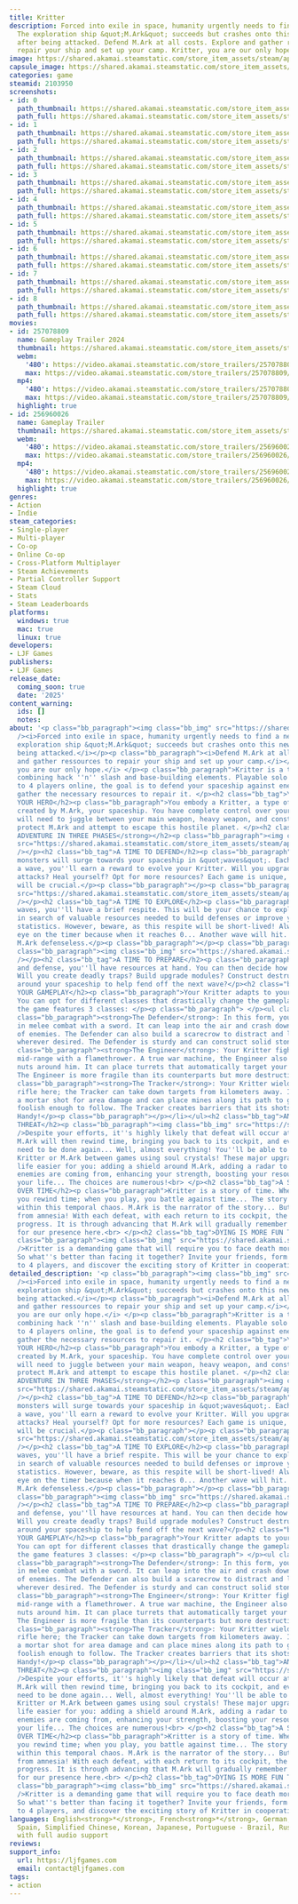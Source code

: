 ```yaml
---
title: Kritter
description: Forced into exile in space, humanity urgently needs to find a new home.
  The exploration ship &quot;M.Ark&quot; succeeds but crashes onto this new planet
  after being attacked. Defend M.Ark at all costs. Explore and gather ressources to
  repair your ship and set up your camp. Kritter, you are our only hope.
image: https://shared.akamai.steamstatic.com/store_item_assets/steam/apps/2103950/header.jpg?t=1733578876
capsule_image: https://shared.akamai.steamstatic.com/store_item_assets/steam/apps/2103950/capsule_231x87.jpg?t=1733578876
categories: game
steamid: 2103950
screenshots:
- id: 0
  path_thumbnail: https://shared.akamai.steamstatic.com/store_item_assets/steam/apps/2103950/ss_391344a9ddb56152295e62bd7aa5bb2e67057d7a.600x338.jpg?t=1733578876
  path_full: https://shared.akamai.steamstatic.com/store_item_assets/steam/apps/2103950/ss_391344a9ddb56152295e62bd7aa5bb2e67057d7a.1920x1080.jpg?t=1733578876
- id: 1
  path_thumbnail: https://shared.akamai.steamstatic.com/store_item_assets/steam/apps/2103950/ss_41aa46737560377d1184600e4970b31e793a9a57.600x338.jpg?t=1733578876
  path_full: https://shared.akamai.steamstatic.com/store_item_assets/steam/apps/2103950/ss_41aa46737560377d1184600e4970b31e793a9a57.1920x1080.jpg?t=1733578876
- id: 2
  path_thumbnail: https://shared.akamai.steamstatic.com/store_item_assets/steam/apps/2103950/ss_5a87b82b08fd51ac110b7882c607d9e78bcc8935.600x338.jpg?t=1733578876
  path_full: https://shared.akamai.steamstatic.com/store_item_assets/steam/apps/2103950/ss_5a87b82b08fd51ac110b7882c607d9e78bcc8935.1920x1080.jpg?t=1733578876
- id: 3
  path_thumbnail: https://shared.akamai.steamstatic.com/store_item_assets/steam/apps/2103950/ss_e964a522ea9d40943c98be2cc635d44291cc5dad.600x338.jpg?t=1733578876
  path_full: https://shared.akamai.steamstatic.com/store_item_assets/steam/apps/2103950/ss_e964a522ea9d40943c98be2cc635d44291cc5dad.1920x1080.jpg?t=1733578876
- id: 4
  path_thumbnail: https://shared.akamai.steamstatic.com/store_item_assets/steam/apps/2103950/ss_64d2a6ff732c0ffd651a7662cc8a78709f0d7965.600x338.jpg?t=1733578876
  path_full: https://shared.akamai.steamstatic.com/store_item_assets/steam/apps/2103950/ss_64d2a6ff732c0ffd651a7662cc8a78709f0d7965.1920x1080.jpg?t=1733578876
- id: 5
  path_thumbnail: https://shared.akamai.steamstatic.com/store_item_assets/steam/apps/2103950/ss_3f611cbfba0bc4676e54e3a63ef5fd3a532c1610.600x338.jpg?t=1733578876
  path_full: https://shared.akamai.steamstatic.com/store_item_assets/steam/apps/2103950/ss_3f611cbfba0bc4676e54e3a63ef5fd3a532c1610.1920x1080.jpg?t=1733578876
- id: 6
  path_thumbnail: https://shared.akamai.steamstatic.com/store_item_assets/steam/apps/2103950/ss_37a9c6afa4568efad059f80b37bbcd30d5f0dc31.600x338.jpg?t=1733578876
  path_full: https://shared.akamai.steamstatic.com/store_item_assets/steam/apps/2103950/ss_37a9c6afa4568efad059f80b37bbcd30d5f0dc31.1920x1080.jpg?t=1733578876
- id: 7
  path_thumbnail: https://shared.akamai.steamstatic.com/store_item_assets/steam/apps/2103950/ss_2e26448d132ca21fca2539375eee5cd477cd331f.600x338.jpg?t=1733578876
  path_full: https://shared.akamai.steamstatic.com/store_item_assets/steam/apps/2103950/ss_2e26448d132ca21fca2539375eee5cd477cd331f.1920x1080.jpg?t=1733578876
- id: 8
  path_thumbnail: https://shared.akamai.steamstatic.com/store_item_assets/steam/apps/2103950/ss_6ba4c7e70df9f230a93bece8ba52e03cfd21c609.600x338.jpg?t=1733578876
  path_full: https://shared.akamai.steamstatic.com/store_item_assets/steam/apps/2103950/ss_6ba4c7e70df9f230a93bece8ba52e03cfd21c609.1920x1080.jpg?t=1733578876
movies:
- id: 257078809
  name: Gameplay Trailer 2024
  thumbnail: https://shared.akamai.steamstatic.com/store_item_assets/steam/apps/257078809/c3fe31bb0859251f7e261cf29a172871e5374125/movie_600x337.jpg?t=1733319033
  webm:
    '480': https://video.akamai.steamstatic.com/store_trailers/257078809/movie480_vp9.webm?t=1733319033
    max: https://video.akamai.steamstatic.com/store_trailers/257078809/movie_max_vp9.webm?t=1733319033
  mp4:
    '480': https://video.akamai.steamstatic.com/store_trailers/257078809/movie480.mp4?t=1733319033
    max: https://video.akamai.steamstatic.com/store_trailers/257078809/movie_max.mp4?t=1733319033
  highlight: true
- id: 256960026
  name: Gameplay Trailer
  thumbnail: https://shared.akamai.steamstatic.com/store_item_assets/steam/apps/256960026/movie.293x165.jpg?t=1708938164
  webm:
    '480': https://video.akamai.steamstatic.com/store_trailers/256960026/movie480_vp9.webm?t=1708938164
    max: https://video.akamai.steamstatic.com/store_trailers/256960026/movie_max_vp9.webm?t=1708938164
  mp4:
    '480': https://video.akamai.steamstatic.com/store_trailers/256960026/movie480.mp4?t=1708938164
    max: https://video.akamai.steamstatic.com/store_trailers/256960026/movie_max.mp4?t=1708938164
  highlight: true
genres:
- Action
- Indie
steam_categories:
- Single-player
- Multi-player
- Co-op
- Online Co-op
- Cross-Platform Multiplayer
- Steam Achievements
- Partial Controller Support
- Steam Cloud
- Stats
- Steam Leaderboards
platforms:
  windows: true
  mac: true
  linux: true
developers:
- LJF Games
publishers:
- LJF Games
release_date:
  coming_soon: true
  date: '2025'
content_warning:
  ids: []
  notes:
about: '<p class="bb_paragraph"><img class="bb_img" src="https://shared.akamai.steamstatic.com/store_item_assets/steam/apps/2103950/extras/Fight_outside.gif?t=1733578876"
  /><i>Forced into exile in space, humanity urgently needs to find a new home. The
  exploration ship &quot;M.Ark&quot; succeeds but crashes onto this new planet after
  being attacked.</i></p><p class="bb_paragraph"><i>Defend M.Ark at all costs. Explore
  and gather ressources to repair your ship and set up your camp.</i></p><p class="bb_paragraph"><i>Kritter,
  you are our only hope.</i> </p><p class="bb_paragraph">Kritter is a top-down roguelite
  combining hack ''n'' slash and base-building elements. Playable solo or with up
  to 4 players online, the goal is to defend your spaceship against enemy hordes and
  gather the necessary resources to repair it. </p><h2 class="bb_tag">YOUR KRITTER,
  YOUR HERO</h2><p class="bb_paragraph">You embody a Kritter, a type of combat robot
  created by M.Ark, your spaceship. You have complete control over your Kritter: you
  will need to juggle between your main weapon, heavy weapon, and constructions to
  protect M.Ark and attempt to escape this hostile planet. </p><h2 class="bb_tag"><strong>AN
  ADVENTURE IN THREE PHASES</strong></h2><p class="bb_paragraph"><img class="bb_img"
  src="https://shared.akamai.steamstatic.com/store_item_assets/steam/apps/2103950/extras/Defense_GIF.gif?t=1733578876"
  /></p><h2 class="bb_tag">A TIME TO DEFEND</h2><p class="bb_paragraph">During a game,
  monsters will surge towards your spaceship in &quot;waves&quot;. Each time you survive
  a wave, you''ll earn a reward to evolve your Kritter. Will you upgrade one of your
  attacks? Heal yourself? Opt for more resources? Each game is unique, and your choice
  will be crucial.</p><p class="bb_paragraph"></p><p class="bb_paragraph"><img class="bb_img"
  src="https://shared.akamai.steamstatic.com/store_item_assets/steam/apps/2103950/extras/burning_and_looting_small.gif?t=1733578876"
  /></p><h2 class="bb_tag">A TIME TO EXPLORE</h2><p class="bb_paragraph">Between monster
  waves, you''ll have a brief respite. This will be your chance to explore the surroundings
  in search of valuable resources needed to build defenses or improve your Kritter''s
  statistics. However, beware, as this respite will be short-lived! Always keep an
  eye on the timer because when it reaches 0... Another wave will hit. Don''t leave
  M.Ark defenseless.</p><p class="bb_paragraph"></p><p class="bb_paragraph"></p><p
  class="bb_paragraph"><img class="bb_img" src="https://shared.akamai.steamstatic.com/store_item_assets/steam/apps/2103950/extras/Construction_GIF.gif?t=1733578876"
  /></p><h2 class="bb_tag">A TIME TO PREPARE</h2><p class="bb_paragraph">After exploration
  and defense, you''ll have resources at hand. You can then decide how to spend them:
  Will you create deadly traps? Build upgrade modules? Construct destructive turrets
  around your spaceship to help fend off the next wave?</p><h2 class="bb_tag">CHOOSE
  YOUR GAMEPLAY</h2><p class="bb_paragraph">Your Kritter adapts to your playstyle!
  You can opt for different classes that drastically change the gameplay. Currently,
  the game features 3 classes: </p><p class="bb_paragraph"> </p><ul class="bb_ul"><li><p
  class="bb_paragraph"><strong>The Defender</strong>: In this form, your Kritter fights
  in melee combat with a sword. It can leap into the air and crash down on groups
  of enemies. The Defender can also build a scarecrow to distract and lure monsters
  wherever desired. The Defender is sturdy and can construct solid stone walls. </p></li><li><p
  class="bb_paragraph"><strong>The Engineer</strong>: Your Kritter fights here at
  mid-range with a flamethrower. A true war machine, the Engineer also shoots sharp
  nuts around him. It can place turrets that automatically target your opponents.
  The Engineer is more fragile than its counterparts but more destructive. </p></li><li><p
  class="bb_paragraph"><strong>The Tracker</strong>: Your Kritter wields a sniper
  rifle here; the Tracker can take down targets from kilometers away. It also has
  a mortar shot for area damage and can place mines along its path to greet those
  foolish enough to follow. The Tracker creates barriers that its shots can pass through.
  Handy!</p><p class="bb_paragraph"></p></li></ul><h2 class="bb_tag">AN OVERWHELMING
  THREAT</h2><p class="bb_paragraph"><img class="bb_img" src="https://shared.akamai.steamstatic.com/store_item_assets/steam/apps/2103950/extras/Defeat_and_coming_back_stronger.gif?t=1733578876"
  />Despite your efforts, it''s highly likely that defeat will occur at some point.
  M.Ark will then rewind time, bringing you back to its cockpit, and everything will
  need to be done again... Well, almost everything! You''ll be able to upgrade your
  Kritter or M.Ark between games using soul crystals! These major upgrades will make
  life easier for you: adding a shield around M.Ark, adding a radar to know where
  enemies are coming from, enhancing your strength, boosting your resources, increasing
  your life... The choices are numerous!<br> </p><h2 class="bb_tag">A STORY THAT UNFOLDS
  OVER TIME</h2><p class="bb_paragraph">Kritter is a story of time. When you lose,
  you rewind time; when you play, you battle against time... The story itself unfolds
  within this temporal chaos. M.Ark is the narrator of the story... But M.Ark suffers
  from amnesia! With each defeat, with each return to its cockpit, the story will
  progress. It is through advancing that M.Ark will gradually remember the reason
  for our presence here.<br> </p><h2 class="bb_tag">DYING IS MORE FUN TOGETHER</h2><p
  class="bb_paragraph"><img class="bb_img" src="https://shared.akamai.steamstatic.com/store_item_assets/steam/apps/2103950/extras/Multij-steam.gif?t=1733578876"
  />Kritter is a demanding game that will require you to face death more than once...
  So what''s better than facing it together? Invite your friends, form squads of up
  to 4 players, and discover the exciting story of Kritter in cooperative play!</p>'
detailed_description: '<p class="bb_paragraph"><img class="bb_img" src="https://shared.akamai.steamstatic.com/store_item_assets/steam/apps/2103950/extras/Fight_outside.gif?t=1733578876"
  /><i>Forced into exile in space, humanity urgently needs to find a new home. The
  exploration ship &quot;M.Ark&quot; succeeds but crashes onto this new planet after
  being attacked.</i></p><p class="bb_paragraph"><i>Defend M.Ark at all costs. Explore
  and gather ressources to repair your ship and set up your camp.</i></p><p class="bb_paragraph"><i>Kritter,
  you are our only hope.</i> </p><p class="bb_paragraph">Kritter is a top-down roguelite
  combining hack ''n'' slash and base-building elements. Playable solo or with up
  to 4 players online, the goal is to defend your spaceship against enemy hordes and
  gather the necessary resources to repair it. </p><h2 class="bb_tag">YOUR KRITTER,
  YOUR HERO</h2><p class="bb_paragraph">You embody a Kritter, a type of combat robot
  created by M.Ark, your spaceship. You have complete control over your Kritter: you
  will need to juggle between your main weapon, heavy weapon, and constructions to
  protect M.Ark and attempt to escape this hostile planet. </p><h2 class="bb_tag"><strong>AN
  ADVENTURE IN THREE PHASES</strong></h2><p class="bb_paragraph"><img class="bb_img"
  src="https://shared.akamai.steamstatic.com/store_item_assets/steam/apps/2103950/extras/Defense_GIF.gif?t=1733578876"
  /></p><h2 class="bb_tag">A TIME TO DEFEND</h2><p class="bb_paragraph">During a game,
  monsters will surge towards your spaceship in &quot;waves&quot;. Each time you survive
  a wave, you''ll earn a reward to evolve your Kritter. Will you upgrade one of your
  attacks? Heal yourself? Opt for more resources? Each game is unique, and your choice
  will be crucial.</p><p class="bb_paragraph"></p><p class="bb_paragraph"><img class="bb_img"
  src="https://shared.akamai.steamstatic.com/store_item_assets/steam/apps/2103950/extras/burning_and_looting_small.gif?t=1733578876"
  /></p><h2 class="bb_tag">A TIME TO EXPLORE</h2><p class="bb_paragraph">Between monster
  waves, you''ll have a brief respite. This will be your chance to explore the surroundings
  in search of valuable resources needed to build defenses or improve your Kritter''s
  statistics. However, beware, as this respite will be short-lived! Always keep an
  eye on the timer because when it reaches 0... Another wave will hit. Don''t leave
  M.Ark defenseless.</p><p class="bb_paragraph"></p><p class="bb_paragraph"></p><p
  class="bb_paragraph"><img class="bb_img" src="https://shared.akamai.steamstatic.com/store_item_assets/steam/apps/2103950/extras/Construction_GIF.gif?t=1733578876"
  /></p><h2 class="bb_tag">A TIME TO PREPARE</h2><p class="bb_paragraph">After exploration
  and defense, you''ll have resources at hand. You can then decide how to spend them:
  Will you create deadly traps? Build upgrade modules? Construct destructive turrets
  around your spaceship to help fend off the next wave?</p><h2 class="bb_tag">CHOOSE
  YOUR GAMEPLAY</h2><p class="bb_paragraph">Your Kritter adapts to your playstyle!
  You can opt for different classes that drastically change the gameplay. Currently,
  the game features 3 classes: </p><p class="bb_paragraph"> </p><ul class="bb_ul"><li><p
  class="bb_paragraph"><strong>The Defender</strong>: In this form, your Kritter fights
  in melee combat with a sword. It can leap into the air and crash down on groups
  of enemies. The Defender can also build a scarecrow to distract and lure monsters
  wherever desired. The Defender is sturdy and can construct solid stone walls. </p></li><li><p
  class="bb_paragraph"><strong>The Engineer</strong>: Your Kritter fights here at
  mid-range with a flamethrower. A true war machine, the Engineer also shoots sharp
  nuts around him. It can place turrets that automatically target your opponents.
  The Engineer is more fragile than its counterparts but more destructive. </p></li><li><p
  class="bb_paragraph"><strong>The Tracker</strong>: Your Kritter wields a sniper
  rifle here; the Tracker can take down targets from kilometers away. It also has
  a mortar shot for area damage and can place mines along its path to greet those
  foolish enough to follow. The Tracker creates barriers that its shots can pass through.
  Handy!</p><p class="bb_paragraph"></p></li></ul><h2 class="bb_tag">AN OVERWHELMING
  THREAT</h2><p class="bb_paragraph"><img class="bb_img" src="https://shared.akamai.steamstatic.com/store_item_assets/steam/apps/2103950/extras/Defeat_and_coming_back_stronger.gif?t=1733578876"
  />Despite your efforts, it''s highly likely that defeat will occur at some point.
  M.Ark will then rewind time, bringing you back to its cockpit, and everything will
  need to be done again... Well, almost everything! You''ll be able to upgrade your
  Kritter or M.Ark between games using soul crystals! These major upgrades will make
  life easier for you: adding a shield around M.Ark, adding a radar to know where
  enemies are coming from, enhancing your strength, boosting your resources, increasing
  your life... The choices are numerous!<br> </p><h2 class="bb_tag">A STORY THAT UNFOLDS
  OVER TIME</h2><p class="bb_paragraph">Kritter is a story of time. When you lose,
  you rewind time; when you play, you battle against time... The story itself unfolds
  within this temporal chaos. M.Ark is the narrator of the story... But M.Ark suffers
  from amnesia! With each defeat, with each return to its cockpit, the story will
  progress. It is through advancing that M.Ark will gradually remember the reason
  for our presence here.<br> </p><h2 class="bb_tag">DYING IS MORE FUN TOGETHER</h2><p
  class="bb_paragraph"><img class="bb_img" src="https://shared.akamai.steamstatic.com/store_item_assets/steam/apps/2103950/extras/Multij-steam.gif?t=1733578876"
  />Kritter is a demanding game that will require you to face death more than once...
  So what''s better than facing it together? Invite your friends, form squads of up
  to 4 players, and discover the exciting story of Kritter in cooperative play!</p>'
languages: English<strong>*</strong>, French<strong>*</strong>, German, Spanish -
  Spain, Simplified Chinese, Korean, Japanese, Portuguese - Brazil, Russian<br><strong>*</strong>languages
  with full audio support
reviews:
support_info:
  url: https://ljfgames.com
  email: contact@ljfgames.com
tags:
- action
---
```


